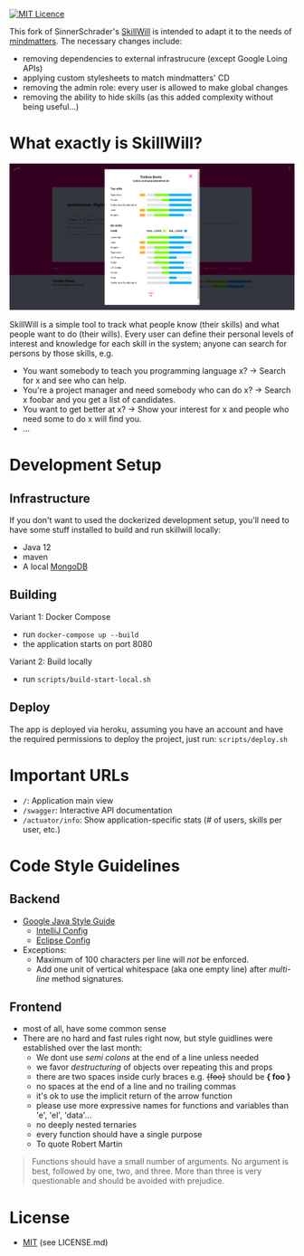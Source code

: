 
[![MIT Licence](https://badges.frapsoft.com/os/mit/mit.svg?v=103)](https://opensource.org/licenses/mit-license.php)

This fork of SinnerSchrader's [SkillWill](https://github.com/sinnerschrader/SkillWill) is intended to adapt it to the needs of [mindmatters](https://mindmatters.de). The necessary changes include:
* removing dependencies to external infrastrucure (except Google Loing APIs)
* applying custom stylesheets to match mindmatters' CD
* removing the admin role: every user is allowed to make global changes
* removing the ability to hide skills (as this added complexity without being useful...)


# What exactly is SkillWill?
![screenshot](screenshot.png)

SkillWill is a simple tool to track what people know (their skills) and what people want to do (their wills).
Every user can define their personal levels of interest and knowledge for each skill in the system; anyone can search for persons by those skills, e.g.
* You want somebody to teach you programming language x? → Search for x and see who can help.
* You're a project manager and need somebody who can do x? → Search x foobar and you get a list of candidates.
* You want to get better at x? → Show your interest for x and people who need some to do x will find you.
* ...



# Development Setup

## Infrastructure
If you don't want to used the dockerized development setup, you'll need to have some stuff installed to build and run skillwill locally:
* Java 12
* maven
* A local [MongoDB](https://www.mongodb.com/)

## Building
Variant 1: Docker Compose 
  * run `docker-compose up --build`
  * the application starts on port 8080

Variant 2: Build locally
* run `scripts/build-start-local.sh`


## Deploy
The app is deployed via heroku, assuming you have an account and have the required permissions to deploy the project, just run:
`scripts/deploy.sh`



# Important URLs
* `/`: Application main view
* `/swagger`: Interactive API documentation
* `/actuator/info`: Show application-specific stats (# of users, skills per user, etc.)



# Code Style Guidelines

## Backend
* [Google Java Style Guide](https://google.github.io/styleguide/javaguide.html)
  * [IntelliJ Config](https://github.com/google/styleguide/blob/gh-pages/intellij-java-google-style.xml)
  * [Eclipse Config](https://github.com/google/styleguide/blob/gh-pages/eclipse-java-google-style.xml)
* Exceptions:
  * Maximum of 100 characters per line will _not_ be enforced.
  * Add one unit of vertical whitespace (aka one empty line) after _multi-line_ method signatures.

## Frontend
* most of all, have some common sense
* There are no hard and fast rules right now, but style guidlines were established over the last month:
  * We dont use *semi colons* at the end of a line unless needed
  * we favor *destructuring* of objects over repeating this and props
  * there are two spaces inside curly braces e.g. ~~{foo}~~ should be **{ foo }**
  * no spaces at the end of a line and no trailing commas
  * it's ok to use the implicit return of the arrow function
  * please use more expressive names for functions and variables than 'e', 'el', 'data'...
  * no deeply nested ternaries
  * every function should have a single purpose
  * To quote Robert Martin

> Functions should have a small number of arguments. No argument is best, followed by one, two, and three. More than three is very questionable and should be avoided with prejudice.



# License
* [MIT](https://opensource.org/licenses/MIT) (see LICENSE.md)
